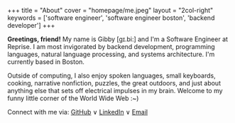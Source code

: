 +++
title = "About"
cover = "homepage/me.jpeg"
layout = "2col-right"
keywords = ['software engineer', 'software engineer boston', 'backend developer']
+++

**Greetings, friend!** My name is Gibby [gɪ.bi:] and I'm a Software Engineer at Reprise. I am most invigorated by backend development, programming languages, natural language processing, and systems architecture. I'm currently based in Boston.

Outside of computing, I also enjoy spoken languages, small keyboards, cooking, narrative nonfiction, puzzles, the great outdoors, and just about anything else that sets off electrical impulses in my brain. Welcome to my funny little corner of the World Wide Web :~)

Connect with me via: [GitHub](https://github.com/gibbyfree) ∨ [LinkedIn](https://www.linkedin.com/in/gibbyfree/) ∨ [Email](mailto:gib@gibby.dev)